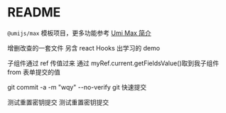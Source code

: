 # README

`@umijs/max` 模板项目，更多功能参考 [Umi Max 简介](https://next.umijs.org/zh-CN/docs/max/introduce)

增删改查的一套文件 另含 react Hooks 出学习的 demo

子组件通过 ref 传值过来 通过 myRef.current.getFieldsValue()取到我子组件 from 表单提交的值

git commit -a -m "wqy" --no-verify
git 快速提交

测试重置密钥提交
测试重置密钥提交
